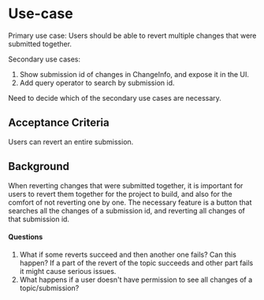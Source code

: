 # Use-case

Primary use case: Users should be able to revert multiple changes that were
submitted together.

Secondary use cases:

1. Show submission id of changes in ChangeInfo, and expose it in the UI.
2. Add query operator to search by submission id.

Need to decide which of the secondary use cases are necessary.

## <a id="acceptance-criteria"> Acceptance Criteria

Users can revert an entire submission.

## <a id="background"> Background

When reverting changes that were submitted together, it is important for users
to revert them together for the project to build, and also for the comfort of
not reverting one by one. The necessary feature is a button that searches all
the changes of a submission id, and reverting all changes of that submission id.

#### <a id="questions"> Questions

1. What if some reverts succeed and then another one fails? Can this happen?
If a part of the revert of the topic succeeds and other part fails it might
cause serious issues.
2. What happens if a user doesn't have permission to see all changes of a
topic/submission?